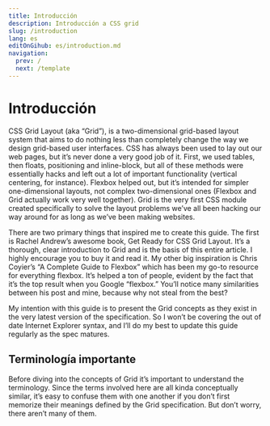```yaml
---
title: Introducción
description: Introducción a CSS grid
slug: /introduction
lang: es
editOnGihub: es/introduction.md
navigation:
  prev: /
  next: /template
---
```


# Introducción

CSS Grid Layout (aka “Grid”), is a two-dimensional grid-based layout system that aims to do nothing less than completely change the way we design grid-based user interfaces. CSS has always been used to lay out our web pages, but it’s never done a very good job of it. First, we used tables, then floats, positioning and inline-block, but all of these methods were essentially hacks and left out a lot of important functionality (vertical centering, for instance). Flexbox helped out, but it’s intended for simpler one-dimensional layouts, not complex two-dimensional ones (Flexbox and Grid actually work very well together). Grid is the very first CSS module created specifically to solve the layout problems we’ve all been hacking our way around for as long as we’ve been making websites.

There are two primary things that inspired me to create this guide. The first is Rachel Andrew’s awesome book, Get Ready for CSS Grid Layout. It’s a thorough, clear introduction to Grid and is the basis of this entire article. I highly encourage you to buy it and read it. My other big inspiration is Chris Coyier’s “A Complete Guide to Flexbox” which has been my go-to resource for everything flexbox. It’s helped a ton of people, evident by the fact that it’s the top result when you Google “flexbox.” You’ll notice many similarities between his post and mine, because why not steal from the best?

My intention with this guide is to present the Grid concepts as they exist in the very latest version of the specification. So I won’t be covering the out of date Internet Explorer syntax, and I’ll do my best to update this guide regularly as the spec matures.

## Terminología importante

Before diving into the concepts of Grid it’s important to understand the terminology. Since the terms involved here are all kinda conceptually similar, it’s easy to confuse them with one another if you don’t first memorize their meanings defined by the Grid specification. But don’t worry, there aren’t many of them.

